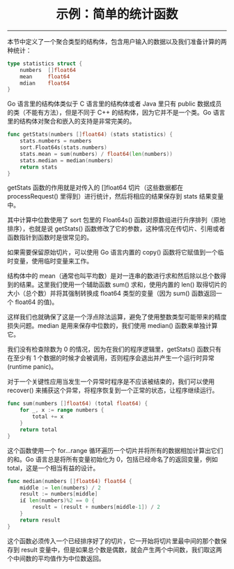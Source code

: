 <center><h1>示例：简单的统计函数</h1></center>

---

本节中定义了一个聚合类型的结构体，包含用户输入的数据以及我们准备计算的两种统计：

```go
type statistics struct {
    numbers  []float64
    mean     float64
    mdian    float64
}
```

Go 语言里的结构体类似于 C 语言里的结构体或者 Java 里只有 public 数据成员的类（不能有方法），但是不同于 C++ 的结构体，因为它并不是一个类。Go 语言里的结构体对聚合和嵌入的支持是非常完美的。

```go
func getStats(numbers []float64) (stats statistics) {
    stats.numbers = numbers
    sort.Float64s(stats.numbers)
    stats.mean = sum(numbers) / float64(len(numbers))
    stats.median = median(numbers)
    return stats
}
```

getStats 函数的作用就是对传入的 []float64 切片（这些数据都在 processRequest() 里得到）进行统计，然后将相应的结果保存到 stats 结果变量中。

其中计算中位数使用了 sort 包里的 Float64s() 函数对原数组进行升序排列（原地排序），也就是说 getStats() 函数修改了它的参数，这种情况在传切片、引用或者函数指针到函数时是很常见的。

如果需要保留原始切片，可以使用 Go 语言内置的 copy() 函数将它赋值到一个临时变量，使用临时变量来工作。

结构体中的 mean（通常也叫平均数）是对一连串的数进行求和然后除以总个数得到的结果。这里我们使用一个辅助函数 sum() 求和，使用内置的 len() 取得切片的大小（总个数）并将其强制转换成 float64 类型的变量（因为 sum() 函数返回一个 float64 的值)。

这样我们也就确保了这是一个浮点除法运算，避免了使用整数类型可能带来的精度损失问题。median 是用来保存中位数的，我们使用 median() 函数来单独计算它。

我们没有检查除数为 0 的情况，因为在我们的程序逻辑里，getStats() 函数只有在至少有 1 个数据的时候才会被调用，否则程序会退出并产生一个运行时异常 (runtime panic)。

对于一个关键性应用当发生一个异常时程序是不应该被结束的，我们可以使用 recover() 来捕获这个异常，将程序恢复到一个正常的状态，让程序继续运行。

```go
func sum(numbers []float64) (total float64) {
    for _, x := range numbers {
        total += x
    }
    return total
}
```

这个函数使用一个 for...range 循环遍历一个切片并将所有的数据相加计算出它们的和。Go 语言总是将所有变量初始化为 0，包括已经命名了的返回变量，例如 total，这是一个相当有益的设计。

```go
func median(numbers []float64) float64 {
    middle := len(numbers) / 2
    result := numbers[middle]
    i£ len(numbers)%2 == 0 {
        result = (result + numbers[middle-1]) / 2
    }
    return result
}
```

这个函数必须传入一个已经排序好了的切片，它一开始将切片里最中间的那个数保存到 result 变量中，但是如果总个数是偶数，就会产生两个中间数，我们取这两个中间数的平均值作为中位数返回。
